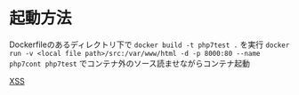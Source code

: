 # 起動方法
Dockerfileのあるディレクトリ下で `docker build -t php7test .` を実行
`docker run -v <local file path>/src:/var/www/html -d -p 8000:80 --name php7cont php7test` でコンテナ外のソース読ませながらコンテナ起動

[XSS](./doc/xss.md)
